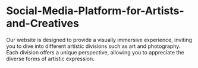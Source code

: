 # Social-Media-Platform-for-Artists-and-Creatives
Our website is designed to provide a visually immersive experience, inviting you to dive into different artistic divisions such as art and photography. Each division offers a unique perspective, allowing you to appreciate the diverse forms of artistic expression.
